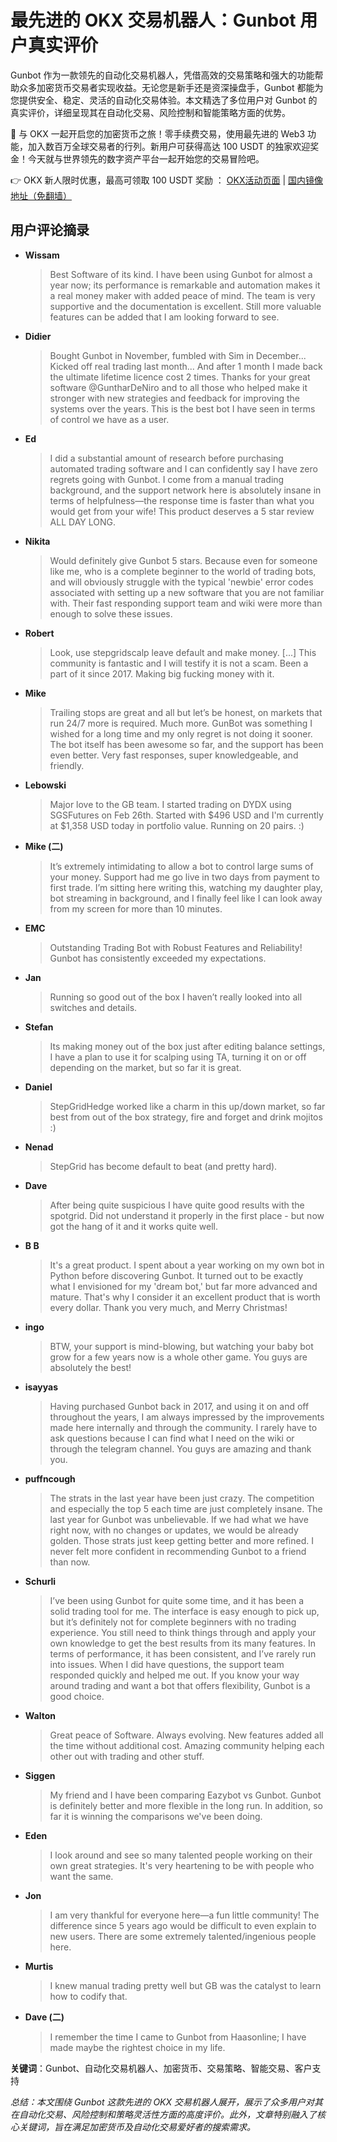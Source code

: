 # 最先进的 OKX 交易机器人：Gunbot 用户真实评价

Gunbot 作为一款领先的自动化交易机器人，凭借高效的交易策略和强大的功能帮助众多加密货币交易者实现收益。无论您是新手还是资深操盘手，Gunbot 都能为您提供安全、稳定、灵活的自动化交易体验。本文精选了多位用户对 Gunbot 的真实评价，详细呈现其在自动化交易、风险控制和智能策略方面的优势。

🚀 与 OKX 一起开启您的加密货币之旅！零手续费交易，使用最先进的 Web3 功能，加入数百万全球交易者的行列。新用户可获得高达 100 USDT 的独家欢迎奖金！今天就与世界领先的数字资产平台一起开始您的交易冒险吧。

👉 OKX 新人限时优惠，最高可领取 100 USDT 奖励 ： [OKX活动页面](https://bit.ly/OKXe) | [国内镜像地址（免翻墙）](https://bit.ly/okX)

## 用户评论摘录

- **Wissam**  
  > Best Software of its kind. I have been using Gunbot for almost a year now; its performance is remarkable and automation makes it a real money maker with added peace of mind. The team is very supportive and the documentation is excellent. Still more valuable features can be added that I am looking forward to see.

- **Didier**  
  > Bought Gunbot in November, fumbled with Sim in December... Kicked off real trading last month... And after 1 month I made back the ultimate lifetime licence cost 2 times. Thanks for your great software @GuntharDeNiro and to all those who helped make it stronger with new strategies and feedback for improving the systems over the years. This is the best bot I have seen in terms of control we have as a user.

- **Ed**  
  > I did a substantial amount of research before purchasing automated trading software and I can confidently say I have zero regrets going with Gunbot. I come from a manual trading background, and the support network here is absolutely insane in terms of helpfulness—the response time is faster than what you would get from your wife! This product deserves a 5 star review ALL DAY LONG.

- **Nikita**  
  > Would definitely give Gunbot 5 stars. Because even for someone like me, who is a complete beginner to the world of trading bots, and will obviously struggle with the typical 'newbie' error codes associated with setting up a new software that you are not familiar with. Their fast responding support team and wiki were more than enough to solve these issues.

- **Robert**  
  > Look, use stepgridscalp leave default and make money. [...] This community is fantastic and I will testify it is not a scam. Been a part of it since 2017. Making big fucking money with it.

- **Mike**  
  > Trailing stops are great and all but let’s be honest, on markets that run 24/7 more is required. Much more. GunBot was something I wished for a long time and my only regret is not doing it sooner. The bot itself has been awesome so far, and the support has been even better. Very fast responses, super knowledgeable, and friendly.

- **Lebowski**  
  > Major love to the GB team. I started trading on DYDX using SGSFutures on Feb 26th. Started with $496 USD and I'm currently at $1,358 USD today in portfolio value. Running on 20 pairs. :)

- **Mike (二)**  
  > It’s extremely intimidating to allow a bot to control large sums of your money. Support had me go live in two days from payment to first trade. I’m sitting here writing this, watching my daughter play, bot streaming in background, and I finally feel like I can look away from my screen for more than 10 minutes.

- **EMC**  
  > Outstanding Trading Bot with Robust Features and Reliability! Gunbot has consistently exceeded my expectations.

- **Jan**  
  > Running so good out of the box I haven’t really looked into all switches and details.

- **Stefan**  
  > Its making money out of the box just after editing balance settings, I have a plan to use it for scalping using TA, turning it on or off depending on the market, but so far it is great.

- **Daniel**  
  > StepGridHedge worked like a charm in this up/down market, so far best from out of the box strategy, fire and forget and drink mojitos :)

- **Nenad**  
  > StepGrid has become default to beat (and pretty hard).

- **Dave**  
  > After being quite suspicious I have quite good results with the spotgrid. Did not understand it properly in the first place - but now got the hang of it and it works quite well.

- **B B**  
  > It's a great product. I spent about a year working on my own bot in Python before discovering Gunbot. It turned out to be exactly what I envisioned for my 'dream bot,' but far more advanced and mature. That's why I consider it an excellent product that is worth every dollar. Thank you very much, and Merry Christmas!

- **ingo**  
  > BTW, your support is mind-blowing, but watching your baby bot grow for a few years now is a whole other game. You guys are absolutely the best!

- **isayyas**  
  > Having purchased Gunbot back in 2017, and using it on and off throughout the years, I am always impressed by the improvements made here internally and through the community. I rarely have to ask questions because I can find what I need on the wiki or through the telegram channel. You guys are amazing and thank you.

- **puffncough**  
  > The strats in the last year have been just crazy. The competition and especially the top 5 each time are just completely insane. The last year for Gunbot was unbelievable. If we had what we have right now, with no changes or updates, we would be already golden. Those strats just keep getting better and more refined. I never felt more confident in recommending Gunbot to a friend than now.

- **Schurli**  
  > I’ve been using Gunbot for quite some time, and it has been a solid trading tool for me. The interface is easy enough to pick up, but it’s definitely not for complete beginners with no trading experience. You still need to think things through and apply your own knowledge to get the best results from its many features. In terms of performance, it has been consistent, and I’ve rarely run into issues. When I did have questions, the support team responded quickly and helped me out. If you know your way around trading and want a bot that offers flexibility, Gunbot is a good choice.

- **Walton**  
  > Great peace of Software. Always evolving. New features added all the time without additional cost. Amazing community helping each other out with trading and other stuff.

- **Siggen**  
  > My friend and I have been comparing Eazybot vs Gunbot. Gunbot is definitely better and more flexible in the long run. In addition, so far it is winning the comparisons we've been doing.

- **Eden**  
  > I look around and see so many talented people working on their own great strategies. It's very heartening to be with people who want the same.

- **Jon**  
  > I am very thankful for everyone here—a fun little community! The difference since 5 years ago would be difficult to even explain to new users. There are some extremely talented/ingenious people here.

- **Murtis**  
  > I knew manual trading pretty well but GB was the catalyst to learn how to codify that.

- **Dave (二)**  
  > I remember the time I came to Gunbot from Haasonline; I have made maybe the rightest choice in my life.


**关键词**：Gunbot、自动化交易机器人、加密货币、交易策略、智能交易、客户支持

*总结：本文围绕 Gunbot 这款先进的 OKX 交易机器人展开，展示了众多用户对其在自动化交易、风险控制和策略灵活性方面的高度评价。此外，文章特别融入了核心关键词，旨在满足加密货币及自动化交易爱好者的搜索需求。*